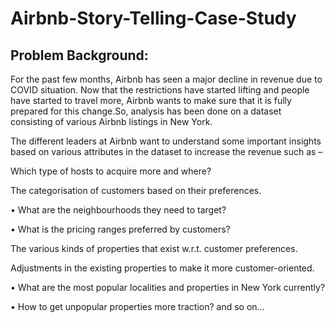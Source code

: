 # Airbnb-Story-Telling-Case-Study

## Problem Background:

For the past few months, Airbnb has seen a major decline in revenue due to COVID situation. Now that the restrictions have started lifting and people have started to travel more, Airbnb wants to make sure that it is fully prepared for this change.So, analysis has been done on a dataset consisting of various Airbnb listings in New York.

The different leaders at Airbnb want to understand some important insights based on various attributes in the dataset to increase the revenue such as –

Which type of hosts to acquire more and where?

The categorisation of customers based on their preferences.

•	What are the neighbourhoods they need to target?

•	What is the pricing ranges preferred by customers?

The various kinds of properties that exist w.r.t. customer preferences.

Adjustments in the existing properties to make it more customer-oriented.

•	What are the most popular localities and properties in New York currently?

•	How to get unpopular properties more traction? and so on...

